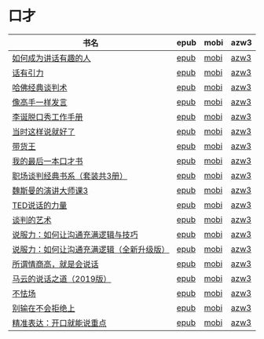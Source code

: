 # 口才

| 书名 | epub | mobi | azw3 |
| --- | --- | --- | --- |
| [如何成为讲话有趣的人](http://ct.dalanmei.com/f/31084289-771231568-63cb85) | [epub](http://ct.dalanmei.com/f/31084289-771231568-63cb85) | [mobi](http://ct.dalanmei.com/f/31084289-771246820-a2d756) | [azw3](http://ct.dalanmei.com/f/31084289-771236515-cff94b) |
| [话有引力](http://ct.dalanmei.com/f/31084289-771232133-af816d) | [epub](http://ct.dalanmei.com/f/31084289-771232133-af816d) | [mobi](http://ct.dalanmei.com/f/31084289-771247201-bec2a3) | [azw3](http://ct.dalanmei.com/f/31084289-771240220-89aadc) |
| [哈佛经典谈判术](http://ct.dalanmei.com/f/31084289-578840354-da5118) | [epub](http://ct.dalanmei.com/f/31084289-578840354-da5118) | [mobi](http://ct.dalanmei.com/f/31084289-578844267-70c4f3) | [azw3](http://ct.dalanmei.com/f/31084289-578842637-0acb63) |
| [像高手一样发言](http://ct.dalanmei.com/f/31084289-570174866-2d558a) | [epub](http://ct.dalanmei.com/f/31084289-570174866-2d558a) | [mobi](http://ct.dalanmei.com/f/31084289-570300125-2991c9) | [azw3](http://ct.dalanmei.com/f/31084289-570369435-b716db) |
| [李诞脱口秀工作手册](http://ct.dalanmei.com/f/31084289-570156403-200f65) | [epub](http://ct.dalanmei.com/f/31084289-570156403-200f65) | [mobi](http://ct.dalanmei.com/f/31084289-570330016-614399) | [azw3](http://ct.dalanmei.com/f/31084289-571398317-b2e385) |
| [当时这样说就好了](http://ct.dalanmei.com/f/31084289-569452034-772666) | [epub](http://ct.dalanmei.com/f/31084289-569452034-772666) | [mobi](http://ct.dalanmei.com/f/31084289-570236862-6e1ef9) | [azw3](http://ct.dalanmei.com/f/31084289-571418960-6948a6) |
| [带货王](http://ct.dalanmei.com/f/31084289-571723905-331318) | [epub](http://ct.dalanmei.com/f/31084289-571723905-331318) | [mobi](http://ct.dalanmei.com/f/31084289-572112331-59e49a) | [azw3](http://ct.dalanmei.com/f/31084289-572116223-beebcb) |
| [我的最后一本口才书](http://ct.dalanmei.com/f/31084289-571723563-fc7cea) | [epub](http://ct.dalanmei.com/f/31084289-571723563-fc7cea) | [mobi](http://ct.dalanmei.com/f/31084289-572112513-2098c4) | [azw3](http://ct.dalanmei.com/f/31084289-572116530-378a4c) |
| [职场谈判经典书系（套装共3册）](http://ct.dalanmei.com/f/31084289-571714656-c842df) | [epub](http://ct.dalanmei.com/f/31084289-571714656-c842df) | [mobi](http://ct.dalanmei.com/f/31084289-572114012-a96dcd) | [azw3](http://ct.dalanmei.com/f/31084289-572123082-d1ba1f) |
| [魏斯曼的演讲大师课3](http://ct.dalanmei.com/f/31084289-571712589-2cfea1) | [epub](http://ct.dalanmei.com/f/31084289-571712589-2cfea1) | [mobi](http://ct.dalanmei.com/f/31084289-572114589-b04a25) | [azw3](http://ct.dalanmei.com/f/31084289-572132012-78aafc) |
| [TED说话的力量](http://ct.dalanmei.com/f/31084289-571710763-55e823) | [epub](http://ct.dalanmei.com/f/31084289-571710763-55e823) | [mobi](http://ct.dalanmei.com/f/31084289-572114886-1e51b4) | [azw3](http://ct.dalanmei.com/f/31084289-572134716-65e24e) |
| [谈判的艺术](http://ct.dalanmei.com/f/31084289-571710749-80f1a7) | [epub](http://ct.dalanmei.com/f/31084289-571710749-80f1a7) | [mobi](http://ct.dalanmei.com/f/31084289-572114902-6b1e07) | [azw3](http://ct.dalanmei.com/f/31084289-572134796-85decb) |
| [说服力：如何让沟通充满逻辑与技巧](http://ct.dalanmei.com/f/31084289-571710704-3ca12a) | [epub](http://ct.dalanmei.com/f/31084289-571710704-3ca12a) | [mobi](http://ct.dalanmei.com/f/31084289-572114920-8386e8) | [azw3](http://ct.dalanmei.com/f/31084289-572134952-7f9e23) |
| [说服力：如何让沟通充满逻辑（全新升级版）](http://ct.dalanmei.com/f/31084289-571709877-4548e8) | [epub](http://ct.dalanmei.com/f/31084289-571709877-4548e8) | [mobi](http://ct.dalanmei.com/f/31084289-572115046-a5f6c7) | [azw3](http://ct.dalanmei.com/f/31084289-572135959-2b3414) |
| [所谓情商高，就是会说话](http://ct.dalanmei.com/f/31084289-571652168-058055) | [epub](http://ct.dalanmei.com/f/31084289-571652168-058055) | [mobi](http://ct.dalanmei.com/f/31084289-572117536-b306af) | [azw3](http://ct.dalanmei.com/f/31084289-572180003-2162ab) |
| [马云的说话之道（2019版）](http://ct.dalanmei.com/f/31084289-571640647-9540a9) | [epub](http://ct.dalanmei.com/f/31084289-571640647-9540a9) | [mobi](http://ct.dalanmei.com/f/31084289-572120577-6b2ccb) | [azw3](http://ct.dalanmei.com/f/31084289-572180940-b322be) |
| [不怯场](http://ct.dalanmei.com/f/31084289-571549022-1ffda4) | [epub](http://ct.dalanmei.com/f/31084289-571549022-1ffda4) | [mobi](http://ct.dalanmei.com/f/31084289-571822526-560e70) | [azw3](http://ct.dalanmei.com/f/31084289-572199609-50c139) |
| [别输在不会拒绝上](http://ct.dalanmei.com/f/31084289-571551177-7c8364) | [epub](http://ct.dalanmei.com/f/31084289-571551177-7c8364) | [mobi](http://ct.dalanmei.com/f/31084289-571863024-5bd18d) | [azw3](http://ct.dalanmei.com/f/31084289-572202144-a0d707) |
| [精准表达：开口就能说重点](http://ct.dalanmei.com/f/31084289-571532294-00e7b1) | [epub](http://ct.dalanmei.com/f/31084289-571532294-00e7b1) | [mobi](http://ct.dalanmei.com/f/31084289-571802122-a77345) | [azw3](http://ct.dalanmei.com/f/31084289-571989520-203f3b) |
